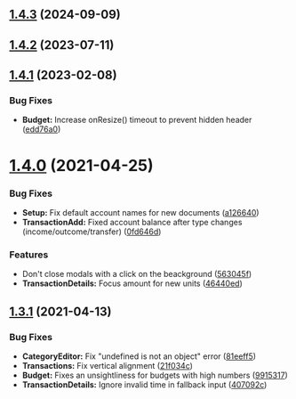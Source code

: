 ## [1.4.3](https://github.com/ubud-app/client/compare/v1.4.2...v1.4.3) (2024-09-09)

## [1.4.2](https://github.com/ubud-app/client/compare/v1.4.1...v1.4.2) (2023-07-11)

## [1.4.1](https://github.com/ubud-app/client/compare/v1.4.0...v1.4.1) (2023-02-08)


### Bug Fixes

* **Budget:** Increase onResize() timeout to prevent hidden header ([edd76a0](https://github.com/ubud-app/client/commit/edd76a01557aaab3bb368a1cd0ede6b500aedc35))

# [1.4.0](https://github.com/ubud-app/client/compare/v1.3.1...v1.4.0) (2021-04-25)


### Bug Fixes

* **Setup:** Fix default account names for new documents ([a126640](https://github.com/ubud-app/client/commit/a1266406e1039865714521ef22bbf749776b029a))
* **TransactionAdd:** Fixed account balance after type changes (income/outcome/transfer) ([0fd646d](https://github.com/ubud-app/client/commit/0fd646d20f46c44577479b598d2747535bd8e4ec))


### Features

* Don't close modals with a click on the beackground ([563045f](https://github.com/ubud-app/client/commit/563045f5a29a2ad5ffacead7ef7c519e3c2afb23))
* **TransactionDetails:** Focus amount for new units ([46440ed](https://github.com/ubud-app/client/commit/46440edecaedc3e6109d18f287b60f8e01c6a422))

## [1.3.1](https://github.com/ubud-app/client/compare/v1.3.0...v1.3.1) (2021-04-13)


### Bug Fixes

* **CategoryEditor:** Fix "undefined is not an object" error ([81eeff5](https://github.com/ubud-app/client/commit/81eeff52d5d86c20dbf14e8c00d69d9c3bef7a95))
* **Transactions:** Fix vertical alignment ([21f034c](https://github.com/ubud-app/client/commit/21f034cc0764921fb50eb9d745ee14ceee0af11f))
* **Budget:** Fixes an unsightliness for budgets with high numbers ([9915317](https://github.com/ubud-app/client/commit/99153177dc881f9b0df438399de4c73be86df42e))
* **TransactionDetails:** Ignore invalid time in fallback input ([407092c](https://github.com/ubud-app/client/commit/407092ca8c70e660c061864b500f7017f897d1de))
